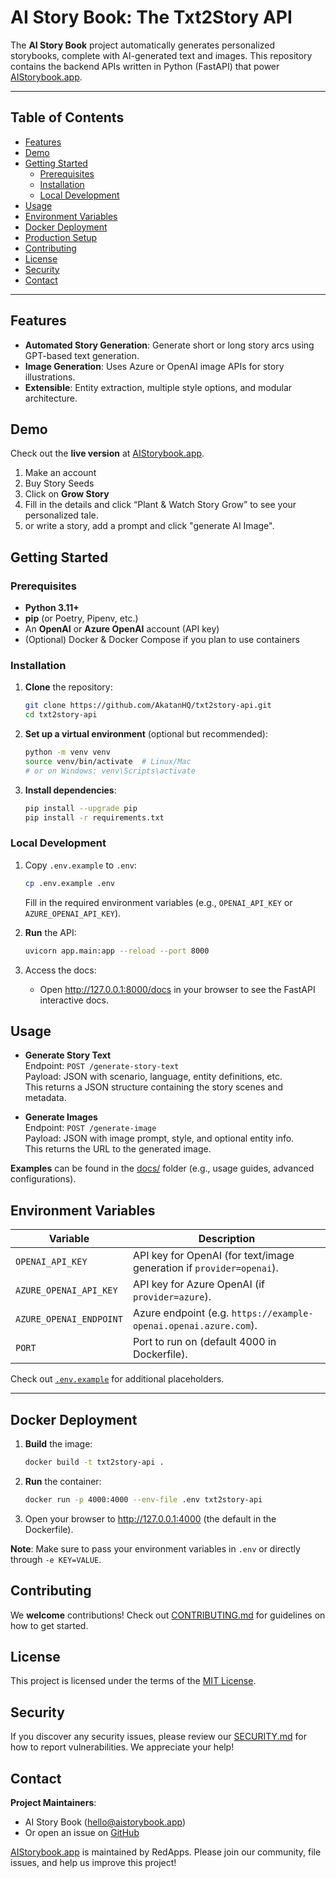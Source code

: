 # AI Story Book: The Txt2Story API

The **AI Story Book** project automatically generates personalized storybooks, complete with AI-generated text and images. This repository contains the backend APIs written in Python (FastAPI) that power [AIStorybook.app](https://AIStorybook.app).

---

## Table of Contents

- [Features](#features)
- [Demo](#demo)
- [Getting Started](#getting-started)
  - [Prerequisites](#prerequisites)
  - [Installation](#installation)
  - [Local Development](#local-development)
- [Usage](#usage)
- [Environment Variables](#environment-variables)
- [Docker Deployment](#docker-deployment)
- [Production Setup](#production-setup)
- [Contributing](#contributing)
- [License](#license)
- [Security](#security)
- [Contact](#contact)

---

## Features

- **Automated Story Generation**: Generate short or long story arcs using GPT-based text generation.
- **Image Generation**: Uses Azure or OpenAI image APIs for story illustrations.
- **Extensible**: Entity extraction, multiple style options, and modular architecture.



## Demo

Check out the **live version** at [AIStorybook.app](https://AIStorybook.app).

1. Make an account
2. Buy Story Seeds
2. Click on **Grow Story**
3. Fill in the details and click “Plant & Watch Story Grow” to see your personalized tale.
4. or write a story, add a prompt and click "generate AI Image".


## Getting Started

### Prerequisites
- **Python 3.11+**
- **pip** (or Poetry, Pipenv, etc.)
- An **OpenAI** or **Azure OpenAI** account (API key)
- (Optional) Docker & Docker Compose if you plan to use containers

### Installation

1. **Clone** the repository:
   ```bash
   git clone https://github.com/AkatanHQ/txt2story-api.git
   cd txt2story-api
   ```
2. **Set up a virtual environment** (optional but recommended):
   ```bash
   python -m venv venv
   source venv/bin/activate  # Linux/Mac
   # or on Windows: venv\Scripts\activate
   ```
3. **Install dependencies**:
   ```bash
   pip install --upgrade pip
   pip install -r requirements.txt
   ```

### Local Development

1. Copy `.env.example` to `.env`:
   ```bash
   cp .env.example .env
   ```
   Fill in the required environment variables (e.g., `OPENAI_API_KEY` or `AZURE_OPENAI_API_KEY`).
   
2. **Run** the API:
   ```bash
   uvicorn app.main:app --reload --port 8000
   ```
3. Access the docs:
   - Open http://127.0.0.1:8000/docs in your browser to see the FastAPI interactive docs.


## Usage

- **Generate Story Text**  
  Endpoint: `POST /generate-story-text`  
  Payload: JSON with scenario, language, entity definitions, etc.  
  This returns a JSON structure containing the story scenes and metadata.

- **Generate Images**  
  Endpoint: `POST /generate-image`  
  Payload: JSON with image prompt, style, and optional entity info.  
  This returns the URL to the generated image.

**Examples** can be found in the [docs/](docs/) folder (e.g., usage guides, advanced configurations).


## Environment Variables

| Variable                | Description                                                  |
| ----------------------- | ------------------------------------------------------------ |
| `OPENAI_API_KEY`        | API key for OpenAI (for text/image generation if `provider=openai`). |
| `AZURE_OPENAI_API_KEY`  | API key for Azure OpenAI (if `provider=azure`).             |
| `AZURE_OPENAI_ENDPOINT` | Azure endpoint (e.g. `https://example-openai.openai.azure.com`). |
| `PORT`                  | Port to run on (default 4000 in Dockerfile).                |

Check out [`.env.example`](.env.example) for additional placeholders.

---

## Docker Deployment

1. **Build** the image:
   ```bash
   docker build -t txt2story-api .
   ```
2. **Run** the container:
   ```bash
   docker run -p 4000:4000 --env-file .env txt2story-api
   ```
3. Open your browser to http://127.0.0.1:4000 (the default in the Dockerfile).

**Note**: Make sure to pass your environment variables in `.env` or directly through `-e KEY=VALUE`.


## Contributing

We **welcome** contributions! Check out [CONTRIBUTING.md](CONTRIBUTING.md) for guidelines on how to get started.


## License

This project is licensed under the terms of the [MIT License](./LICENSE).


## Security

If you discover any security issues, please review our [SECURITY.md](SECURITY.md) for how to report vulnerabilities. We appreciate your help!


## Contact

**Project Maintainers**:  
- AI Story Book (<hello@aistorybook.app>)  
- Or open an issue on [GitHub](https://github.com/AkatanHQ/txt2story-api)

[AIStorybook.app](https://AIStorybook.app) is maintained by RedApps. Please join our community, file issues, and help us improve this project!
